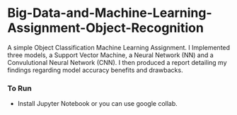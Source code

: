 # Big-Data-and-Machine-Learning-Assignment-Object-Recognition

A simple Object Classification Machine Learning Assignment. I Implemented three models, a Support Vector Machine, a Neural Network (NN) and a Convulutional Neural Network (CNN). I then produced a report detailing my findings regarding model accuracy benefits and drawbacks.

### To Run 

- Install Jupyter Notebook or you can use google collab.

